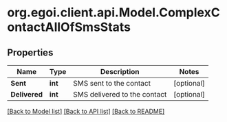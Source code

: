 
# org.egoi.client.api.Model.ComplexContactAllOfSmsStats

## Properties

Name | Type | Description | Notes
------------ | ------------- | ------------- | -------------
**Sent** | **int** | SMS sent to the contact | [optional] 
**Delivered** | **int** | SMS delivered to the contact | [optional] 

[[Back to Model list]](../README.md#documentation-for-models)
[[Back to API list]](../README.md#documentation-for-api-endpoints)
[[Back to README]](../README.md)

